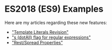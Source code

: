 # ES2018 (ES9) Examples

Here are my articles regarding these new features:

* ["Template Literals Revision"](http://nitayneeman.com/posts/a-taste-from-ecmascript-2018/#template-literals-revision)
* ["s (dotAll) flag for regular expressions"](http://nitayneeman.com/posts/a-taste-from-ecmascript-2018/#template-literals-revision)
* ["Rest/Spread Properties"](http://nitayneeman.com/posts/object-rest-and-spread-properties-in-ecmascript-2018)
